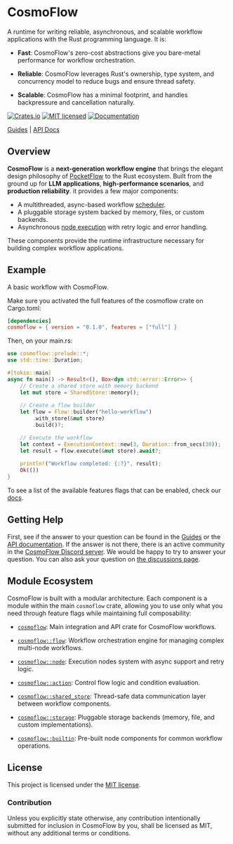 # CosmoFlow

A runtime for writing reliable, asynchronous, and scalable workflow applications with
the Rust programming language. It is:

* **Fast**: CosmoFlow's zero-cost abstractions give you bare-metal
  performance for workflow orchestration.

* **Reliable**: CosmoFlow leverages Rust's ownership, type system, and
  concurrency model to reduce bugs and ensure thread safety.

* **Scalable**: CosmoFlow has a minimal footprint, and handles backpressure
  and cancellation naturally.

[![Crates.io][crates-badge]][crates-url]
[![MIT licensed][mit-badge]][mit-url]
[![Documentation][docs-badge]][docs-url]

[crates-badge]: https://img.shields.io/crates/v/cosmoflow.svg
[crates-url]: https://crates.io/crates/cosmoflow
[mit-badge]: https://img.shields.io/badge/license-MIT-blue.svg
[mit-url]: https://github.com/echozyr2001/CosmoFlow/blob/main/LICENSE
[docs-badge]: https://docs.rs/cosmoflow/badge.svg
[docs-url]: https://docs.rs/cosmoflow

[Guides](./docs/getting-started.md) |
[API Docs](https://docs.rs/cosmoflow/latest/cosmoflow)

## Overview

**CosmoFlow** is a **next-generation workflow engine** that brings the elegant 
design philosophy of [PocketFlow](https://github.com/The-Pocket/PocketFlow) to 
the Rust ecosystem. Built from the ground up for **LLM applications**, **high-performance scenarios**, 
and **production reliability**. it provides a few major components:

* A multithreaded, async-based workflow [scheduler].
* A pluggable storage system backed by memory, files, or custom backends.
* Asynchronous [node execution][nodes] with retry logic and error handling.

These components provide the runtime infrastructure necessary for building
complex workflow applications.

[nodes]: https://docs.rs/cosmoflow/latest/cosmoflow/node/index.html
[scheduler]: https://docs.rs/cosmoflow/latest/cosmoflow/flow/index.html

## Example

A basic workflow with CosmoFlow.

Make sure you activated the full features of the cosmoflow crate on Cargo.toml:

```toml
[dependencies]
cosmoflow = { version = "0.1.0", features = ["full"] }
```

Then, on your main.rs:

```rust
use cosmoflow::prelude::*;
use std::time::Duration;

#[tokio::main]
async fn main() -> Result<(), Box<dyn std::error::Error>> {
    // Create a shared store with memory backend
    let mut store = SharedStore::memory();
    
    // Create a flow builder
    let flow = Flow::builder("hello-workflow")
        .with_store(&mut store)
        .build()?;

    // Execute the workflow
    let context = ExecutionContext::new(3, Duration::from_secs(30));
    let result = flow.execute(&mut store).await?;
    
    println!("Workflow completed: {:?}", result);
    Ok(())
}
```

To see a list of the available features flags that can be enabled, check our
[docs][feature-flag-docs].

[feature-flag-docs]: https://docs.rs/cosmoflow/#features

## Getting Help

First, see if the answer to your question can be found in the [Guides] or the
[API documentation]. If the answer is not there, there is an active community in
the [CosmoFlow Discord server][Chat]. We would be happy to try to answer your
question. You can also ask your question on [the discussions page][discussions].

[Guides]: ./docs/getting-started.md
[API documentation]: https://docs.rs/cosmoflow/latest/cosmoflow
[Chat]: https://discord.gg/cosmoflow
[discussions]: https://github.com/echozyr2001/CosmoFlow/discussions

## Module Ecosystem

CosmoFlow is built with a modular architecture. Each component is a module within the main
`cosmoflow` crate, allowing you to use only what you need through feature flags while 
maintaining full composability:

* [`cosmoflow`]: Main integration and API crate for CosmoFlow workflows.

* [`cosmoflow::flow`]: Workflow orchestration engine for managing complex multi-node workflows.

* [`cosmoflow::node`]: Execution nodes system with async support and retry logic.

* [`cosmoflow::action`]: Control flow logic and condition evaluation.

* [`cosmoflow::shared_store`]: Thread-safe data communication layer between workflow components.

* [`cosmoflow::storage`]: Pluggable storage backends (memory, file, and custom implementations).

* [`cosmoflow::builtin`]: Pre-built node components for common workflow operations.

[`cosmoflow`]: https://docs.rs/cosmoflow/latest/cosmoflow
[`cosmoflow::flow`]: https://docs.rs/cosmoflow/latest/cosmoflow/flow/index.html
[`cosmoflow::node`]: https://docs.rs/cosmoflow/latest/cosmoflow/node/index.html
[`cosmoflow::action`]: https://docs.rs/cosmoflow/latest/cosmoflow/action/index.html
[`cosmoflow::shared_store`]: https://docs.rs/cosmoflow/latest/cosmoflow/shared_store/index.html
[`cosmoflow::storage`]: https://docs.rs/cosmoflow/latest/cosmoflow/storage/index.html
[`cosmoflow::builtin`]: https://docs.rs/cosmoflow/latest/cosmoflow/builtin/index.html

## License

This project is licensed under the [MIT license].

[MIT license]: https://github.com/echozyr2001/CosmoFlow/blob/main/LICENSE

### Contribution

Unless you explicitly state otherwise, any contribution intentionally submitted
for inclusion in CosmoFlow by you, shall be licensed as MIT, without any additional
terms or conditions.
